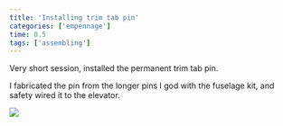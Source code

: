 ```yaml
---
title: 'Installing trim tab pin'
categories: ['empennage']
time: 0.5
tags: ['assembling']
---
```


Very short session, installed the permanent trim tab pin.

<!-- more -->

I fabricated the pin from the longer pins I god with the fuselage kit, and safety wired it to the elevator.

![](0-trim-tab-pin.jpeg)
